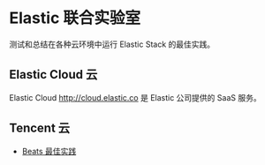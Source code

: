 # Elastic 联合实验室

测试和总结在各种云环境中运行 Elastic Stack 的最佳实践。

## Elastic Cloud 云

Elastic Cloud http://cloud.elastic.co 是 Elastic 公司提供的 SaaS 服务。

## Tencent 云

* [Beats 最佳实践](tencent/lab1.md)